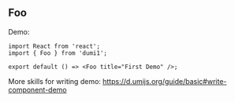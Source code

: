 
## Foo

Demo:

```tsx
import React from 'react';
import { Foo } from 'dumi1';

export default () => <Foo title="First Demo" />;
```

More skills for writing demo: https://d.umijs.org/guide/basic#write-component-demo
